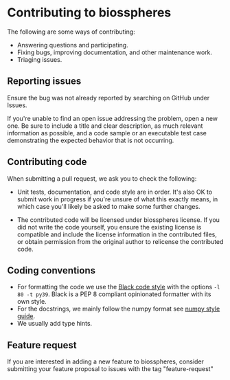 # Contributing to biosspheres

The following are some ways of contributing:
- Answering questions and participating.
- Fixing bugs, improving documentation, and other maintenance work.
- Triaging issues.

## Reporting issues

Ensure the bug was not already reported by searching on GitHub under Issues.

If you're unable to find an open issue addressing the problem, open a new one.
Be sure to include a title and clear description, as much relevant
information as possible, and a code sample or an executable test case
demonstrating the expected behavior that is not occurring.

## Contributing code

When submitting a pull request, we ask you to check the following:

- Unit tests, documentation, and code style are in order. It's also OK to submit
work in progress if you're unsure of what this exactly means, in which case
you'll likely be asked to make some further changes.
  
- The contributed code will be licensed under biosspheres license. If you did
not write the code yourself, you ensure the existing license is compatible
and include the license information in the contributed files, or obtain
permission from the original author to relicense the contributed code.

## Coding conventions

- For formatting the code we use the [Black code style](https://black.readthedocs.io/en/stable/the_black_code_style/index.html)
with the options `-l 80 -t py39`. Black is a PEP 8 compliant opinionated formatter with its own style.
- For the docstrings, we mainly follow the numpy format see
[numpy style guide](https://numpydoc.readthedocs.io/en/latest/format.html).
- We usually add type hints.

## Feature request

If you are interested in adding a new feature to biosspheres, consider
submitting your feature proposal to issues with the tag "feature-request"
